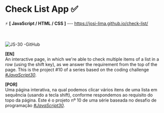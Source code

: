 # Check List App ✅

⚡ <strong>[ JavaScript / HTML / CSS ]</strong> --- https://josi-lima.github.io/check-list/

<br>

![JS-30 -GitHub](https://user-images.githubusercontent.com/108018406/195134088-95297d70-f620-462c-b27b-1829e2e8806f.png)

<strong>[EN]</strong>
<br>
An interactive page, in which we're able to check multiple items of a list in a row (using the shift key), as we answer the requirement from the top of the page. This is the project #10 of a series based on the coding challenge _[#JavaScript30](https://javascript30.com/)_.

<strong>[POR]</strong>
<br>
Uma página interativa, na qual podemos clicar vários itens de uma lista em sequência (usando a tecla shift), conforme respondemos ao requisito do topo da página. Este é o projeto nº 10 de uma série baseada no desafio de programação _[#JavaScript30](https://javascript30.com/)_.
